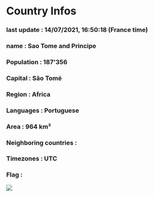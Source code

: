 # Country  Infos
### last update : 14/07/2021, 16:50:18 (France time)

### name : Sao Tome and Principe
### Population : 187'356
### Capital : São Tomé
### Region : Africa
### Languages : Portuguese
### Area : 964 km²
### Neighboring countries : 
### Timezones : UTC

### Flag :
![](https://restcountries.eu/data/stp.svg)